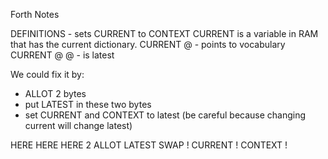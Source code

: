 Forth Notes

DEFINITIONS - sets CURRENT to CONTEXT
CURRENT is a variable in RAM that has the current dictionary.
  CURRENT @ - points to vocabulary
  CURRENT @ @ - is latest

We could fix it by:
  * ALLOT 2 bytes
  * put LATEST in these two bytes
  * set CURRENT and CONTEXT to latest (be careful because changing current will change latest)

HERE HERE HERE 2 ALLOT LATEST SWAP ! CURRENT ! CONTEXT !
